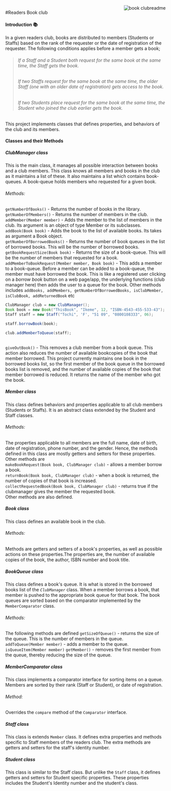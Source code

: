 <img src="https://dl.dropboxusercontent.com/s/cpq8wvg976bqmnf/icon.png?dl=0?raw=1" alt="book clubreadme" align="right" />

#Readers Book club

#### Introduction :books:

In a given readers club, books are distributed to members (Students or Staffs) based on the rank of the requester or the date of registration of the requester. The following conditions applies before a member gets a book;  

> ###### If a Staff and a Student both request for the same book at the same time, the Staff gets the book.  
> ###### If two Staffs request for the same book at the same time, the older Staff (one with an older date of registration)    gets access to the book.  
> ###### If two Students place request for the same book at the same time, the Student who joined the club earlier gets the book.  

This project implements classes that defines properties, and behaviors of the club and its members.  

#### Classes and their Methods 
##### ClubManager class  
 
This is the main class, it manages all possible interaction between books and a club members. This class knows all members and books in the club as it maintains a list of these. It also maintains a list which contains book-queues. A book-queue holds members who requested for a given book.  
###### Methods:

`getNumberOfBooks()` - Returns the number of books in the library.  
`getNumberOfMembers()` - Returns the number of members in the club.  
`addMember(Member member)` - Adds the member to the list of members in the club. Its argument is an object of type Member or its subclasses.  
`addBook(Book book)` - Adds the book to the list of available books. Its takes as argument a Book object.  
`getNumberOfBorrowedBooks()` - Returns the number of book queues in the list of borrowed books. This will be the number of borrowed books.  
`getBookRequestSize(Book book)` - Returns the size of a book-queue. This will be the number of members that requested for a book.  
`addMemberToBookRequest(Member member, Book book)` - This adds a member to a book-queue. Before a member can be added to a book-queue, the member must have borrowed the book. This is like a registered user clicking on a *borrow book* button on a web page/app, the underlying functions (club manager here) then adds the user to a queue for the book. Other methods includes `addBooks, addMembers, getNumberOfBorrowedBooks, isClubMember, isClubBook, addReturnedBook` etc    

```java
ClubManager club = new ClubManager();
Book book = new Book("ThisBook", "Ikeme", 12, "ISBN-4543-455-533-43");
Staff staff = new Staff("Tochi", 'F', "51 09", "0800108333", 06);

staff.borrowBook(book); 

club.addMemberToQueue(staff);
    
```
`giveOutBook()` - This removes a club member from a book queue. This action also reduces the number of available bookcopies of the book that member borrowed. This project currently maintains one book in the borrowed books list, so the first member of the book queue in the borrowed books list is removed, and the number of available copies of the book that member borrowed is reduced. It returns the name of the member who got the book.


##### Member class
   
This class defines behaviors and properties applicable to all club members (Students or Staffs). It is an abstract class extended by the Student and Staff classes.   
###### Methods:

The properties applicable to all members are  the full name, date of birth, date of registration, phone number, and the gender. Hence, the methods defined in this class are mostly getters and setters for these properties. Other methods are   
`makeBookRequest(Book book, ClubManager club)` - allows a member borrow a book.    
`returnBook(Book book, ClubManager club)` - when a book is returned, the number of copies of that book is increased.    
`collectRequestedBook(Book book, ClubManager club)` - returns true if the clubmanager gives the member the requested book.    
Other methods are also defined.

##### Book class

This class defines an available book in the club.  

###### Methods:

Methods are getters and setters of a book's properties, as well as possible actions on these properties.The properties are, the number of available copies of the book, the author, ISBN number and book title.

##### BookQueue class

This class defines a book's queue. It is what is stored in the borrowed books list of the *`ClubManager`* class. When a member borrows a book, that member is pushed to the appropriate book queue for that book. The book queues are sorted based on the comparator implemented by the `MemberComparator` class.

###### Methods:

The following methods are defined
`getSizeOfQueue()` - returns the size of the queue. This is the number of members in the queue.  
`addToQueue(Member member)` - adds a member to the queue.
`isQueueItem(Member member)`
`getMember()` - removes the first member from the queue, thereby reducing the size of the queue.  

##### MemberComparator  class


This class implements a comparator interface for sorting items on a queue. Members are sorted by their rank (Staff or Student), or date of registration. 

###### Method:

Overrides the `compare` method of the `Comparator` interface.

##### Staff class

This class is extends `Member` class. It defines extra properties and methods specific to Staff members of the readers club. The extra methods are getters and setters for the staff's identity number.

##### Student class

This class is similar to the Staff class. But unlike the `Staff` class, it defines getters and setters for Student specific properties. These properties includes the Student's Identity number and the student's class.

